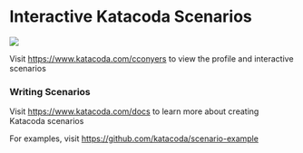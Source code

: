 # Interactive Katacoda Scenarios

[![](http://shields.katacoda.com/katacoda/cconyers/count.svg)](https://www.katacoda.com/cconyers "Get your profile on Katacoda.com")

Visit https://www.katacoda.com/cconyers to view the profile and interactive scenarios

### Writing Scenarios
Visit https://www.katacoda.com/docs to learn more about creating Katacoda scenarios

For examples, visit https://github.com/katacoda/scenario-example
